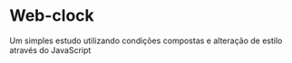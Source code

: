 # Web-clock
Um simples estudo utilizando condições compostas e alteração de estilo através do JavaScript
